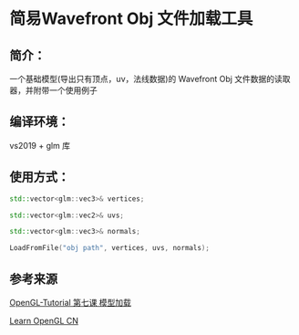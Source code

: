 # 简易Wavefront Obj 文件加载工具

## 简介：
一个基础模型(导出只有顶点，uv，法线数据)的 Wavefront Obj 文件数据的读取器，并附带一个使用例子

## 编译环境：
vs2019 + glm 库

## 使用方式：

```c++
std::vector<glm::vec3>& vertices;

std::vector<glm::vec2>& uvs;

std::vector<glm::vec3>& normals;

LoadFromFile("obj path", vertices, uvs, normals);
```

## 参考来源

[OpenGL-Tutorial 第七课 模型加载](http://www.opengl-tutorial.org/cn/beginners-tutorials/tutorial-7-model-loading/)

[Learn OpenGL CN](https://learnopengl-cn.github.io/)